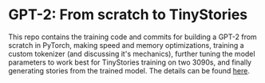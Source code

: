 # GPT-2: From scratch to TinyStories
This repo contains the training code and commits for building a GPT-2 from scratch in PyTorch, making speed and memory optimizations, training a custom tokenizer (and discussing it's mechanics), further tuning the model parameters to work best for TinyStories training on two 3090s, and finally generating stories from the trained model.  The details can be found [here](https://dpopovvelasco.dev/posts.html).

